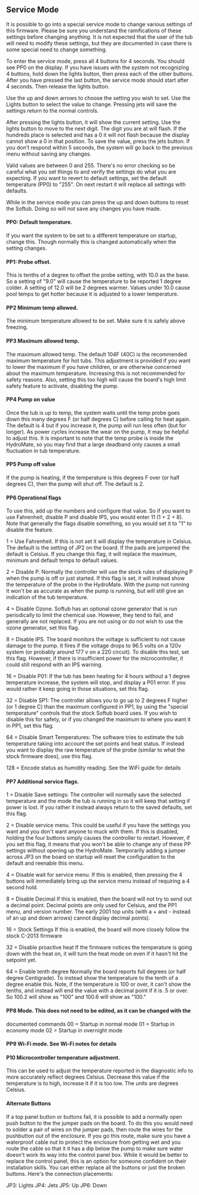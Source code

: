 ## Service Mode
It is possible to go into a special service mode to change various settings
of this firmware. Please be sure you understand the ramifications of these
settings before changing anything.  It is not expected that the user of the 
tub will need to modify these settings, but they are documented in case there
is some special need to change something.

To enter the service mode, press all 4 buttons for 4 seconds. You should see
PP0 on the display.  If you have issues with the system not recognizing 4 
buttons, hold down the lights button, then press each of the other buttons.  
After you have pressed the last button, the service mode should start after 4 
seconds.  Then release the lights button.

Use the up and down arrows to choose the setting you wish to set.  Use the 
Lights button to select the value to change. Pressing jets will save the 
settings return to the normal controls.

After pressing the lights button, it will show the current setting.  Use the 
lights button to move to the next digit.  The digit you are at will flash.  If 
the hundreds place is selected and has a 0 it will not flash because the 
display cannot show a 0 in that position. To save the value, press 
the jets button. If you don't respond within 5 seconds, the system
will go back to the previous menu without saving any changes.

Valid values are between 0 and 255. There's no error checking so 
be careful what you set things to and verify the settings do what you are
expecting. If you want to revert to default settings, set the default 
temperature (PP0) to "255".  On next restart it will replace all settings with
defaults.

While in the service mode you can press the up and down  buttons to reset the 
Softub. Doing so will not save any changes you have made.

#### PP0: Default temperature.  
If you want the system to be set to a different temperature on startup, change 
this.  Though normally this is changed automatically when the setting changes.

#### PP1: Probe offset. 
This is tenths of a degree to offset the probe setting, with 10.0  as the base. 
So a setting of "9.0" will cause the temperature to be reported 1 degree colder.
A setting of 12.0 will be 2 degrees warmer.  Values under 10.0 cause pool 
temps to get hotter because it is adjusted to a lower temperature.

#### PP2 Minimum temp allowed.  
The minimum temperature allowed to be set.  Make sure it is safely above 
freezing.

#### PP3 Maximum allowed temp.  
The maximum allowed temp.  The default 104F (40C) is the recommended maximum 
temperature for hot tubs. This adjustment is provided if you want to lower the 
maximum if you have children, or are otherwise concerned about the maximum 
temperature. Increasing this is not recommended for safety reasons. Also, 
setting this too high will cause the board's high limit safety feature to 
activate, disabling the pump.

#### PP4 Pump on value
Once the tub is up to temp, the system waits until the temp probe goes down 
this many degrees F (or half degrees C) before calling for heat again. The 
default is 4 but if you increase it, the pump will run less often (but for 
longer).  As power cycles increase the wear on the pump, It may be helpful to 
adjust this.  It is important to note that the temp probe is inside the 
HydroMate, so you may find that a large deadband only causes a small fluctuation 
in tub temperature.

#### PP5 Pump off value
If the pump is heating, if the temperature is this degrees F over (or half 
degrees C), then the pump will shut off.  The default is 2. 

#### PP6 Operational flags
To use this, add up the numbers and configure that value.  So if you want to 
use Fahrenheit, disable P and disable IPS, you would enter 11 (1 + 2 + 8).  
Note that generally the flags disable something, so you would set it to "1" to 
disable the feature.

1 = Use Fahrenheit.  If this is not set it will display the temperature in
Celsius. The default is the setting of JP2 on the board.  If the pads are 
jumpered the default is Celsius. If you change this flag, it will replace the 
maximum, minimum and default temps to default values.

2 = Disable P.  Normally the controller will use the stock rules of displaying P 
when the pump is off or just started.  If this flag is set, it will instead show
the temperature of the probe in the HydroMate. With the pump not running it
won't be as accurate as when the pump is running, but will still give an 
indication of the tub temperature.

4 = Disable Ozone.  Softub has an optional ozone generator that is run 
periodically to limit the chemical use.  However, they tend to fail, and 
generally are not replaced. If you are not using or do not wish to use the 
ozone generator, set this flag.

8 = Disable IPS.  The board monitors the voltage is sufficient to not 
cause damage to the pump. It fires if the voltage drops to 96.5 volts on a 120v
system (or probably around 177 v on a 220 circuit).  To disable this test, set 
this flag. However, if there is insufficient power for the microcontroller, 
it could still respond with an IPS warning.

16 = Disable P01:  If the tub has been heating for 4 hours without a 1 degree 
temperature increase, the system will stop, and display a P01 error.  If you 
would rather it keep going in those situations, set this flag.

32 = Disable SP1: 
The controller allows you to go up to 2 degrees F higher (or 1 degree C) than 
the maximum configured in PP1, by using the "special temperature" controls that 
the stock Softub board uses. If you wish to disable this for safety, or if you 
changed the maximum to where you want it in PP1, set this flag.

64 = Disable Smart Temperatures:
The software tries to estimate the tub temperature taking into account the set
points and heat status.  If instead you want to display the raw temperature of 
the probe (similar to what the stock firmware does), use this flag. 

128 = Encode status as humidity reading.
See the WiFi guide for details

#### PP7  Additional service flags.
1 = Disable Save settings:
The controller will normally save the selected temperature and the mode the 
tub is running in so it will keep that setting if power is lost.  If you rather
it instead always return to the saved defaults, set this flag.

2 = Disable service menu.  This could be useful if you have the settings you want 
and you don't want anyone to muck with them.  If this is disabled, holding the 
four buttons simply causes the controller to restart. However, if you set this
flag, it means that you won't be able to change any of these PP settings without 
opening up the HydroMate. Temporarily adding a jumper across JP3 on the board on 
startup will reset the configuration to the default and reenable this menu.

4 = Disable wait for service menu.
If this is enabled, then pressing the 4 buttons will immediately bring up the
service menu instead of requiring a 4 second hold.

8 = Disable Decimal
If this is enabled, then the board will not try to send out a decimal point.
Decimal points are only used for Celsius, and the PP1 menu, and version number. 
The early 2001 top units (with a + and - instead of an up and down arrows) 
cannot display decimal points).

16 = Stock Settings
If this is enabled, the board will more closely follow the stock C-2013 firmware

32 = Disable proactive heat
If the firmware notices the temperature is going down with the heat on, it will 
turn the heat mode on even if it hasn't hit the setpoint yet.

64 = Enable tenth degree
Normally the board reports full degrees (or half degree Centigrade).  To instead 
show the temperature to the tenth of a degree enable this.  Note, if the 
temperature is 100 or over, it can't show the tenths, and instead will end the 
value with a decimal point if it is .5 or over. So 100.2 will show as "100" and 
100.6 will show as "100."

#### PP8 Mode.  This does not need to be edited, as it can be changed with the 
documented commands
00 = Startup in normal mode
01 = Startup in economy mode
02 = Startup in overnight mode

#### PP9 Wi-Fi mode.  See Wi-Fi notes for details

#### P10 Microcontroller temperature adjustment.
This can be used to adjust  the temperature reported in the diagnostic info to 
more accurately reflect degrees Celsius.  Decrease this value if the 
temperature is to high, increase it if it is too low.  The units are degrees 
Celsius.

#### Alternate Buttons

If a top panel button or buttons fail, it is possible to add a normally open 
push button to the the jumper pads on the board.  To do this you would need to
solder a pair of wires on the jumper pads, then route the wires for the 
pushbutton out of the enclosure.  If you go this route, make sure you have a 
waterproof cable nut to protect the enclosure from getting wet and you route the 
cable so that it it has a dip below the pump to make sure water doesn't work its 
way into the control panel box. While it would be better to replace the control 
panel, this is an option for someone confident on their installation skills.  You 
can either replace all the buttons or just the broken buttons.  Here's the 
connection placements:

JP3: Lights
JP4: Jets
JP5: Up
JP6: Down
